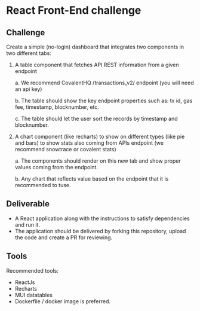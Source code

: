 # React Front-End challenge

## Challenge
Create a simple (no-login) dashboard that integrates two components in two different tabs:

1. A table component that fetches API REST information from a given endpoint
  
    a. We recommend CovalentHQ /transactions_v2/ endpoint (you will need an api key)

    b. The table should show the key endpoint properties such as: tx id, gas fee, timestamp, blocknumber, etc.

    c. The table should let the user sort the records by timestamp and blocknumber.


2. A chart component (like recharts) to show on different types (like pie and bars) to show stats also coming from APIs endpoint (we recommend snowtrace or covalent stats)

    a. The components should render on this new tab and show proper values coming from the endpoint.

    b. Any chart that reflects value based on the endpoint that it is recommended to tuse.

## Deliverable

- A React application along with the instructions to satisfy dependencies and run it.
- The application should be delivered by forking this repository, upload the code and create a PR for reviewing.

## Tools

Recommended tools:
- ReactJs
- Recharts
- MUI datatables
- Dockerfile / docker image is preferred.

